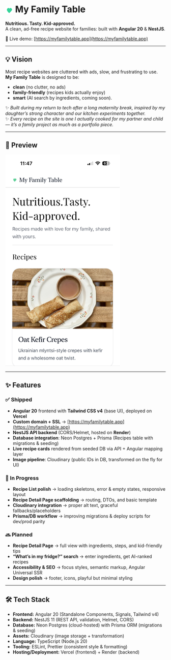 # <img src="apps/web/docs/heart.svg" alt="emerald heart" width="24" style="vertical-align: middle;"/> My Family Table 

**Nutritious. Tasty. Kid-approved.**  
A clean, ad-free recipe website for families: built with **Angular 20** & **NestJS**.

🔗 Live demo: [https://myfamilytable.app](https://myfamilytable.app)

---

## 💡 Vision

Most recipe websites are cluttered with ads, slow, and frustrating to use.  
**My Family Table** is designed to be:

- **clean** (no clutter, no ads)  
- **family-friendly** (recipes kids actually enjoy)  
- **smart** (AI search by ingredients, coming soon).  

✨ *Built during my return to tech after a long maternity break, inspired by my daughter’s strong character and our kitchen experiments together.*  
✨ *Every recipe on the site is one I actually cooked for my partner and child — it’s a family project as much as a portfolio piece.*

---

## 📸 Preview

<img src="apps/web/docs/preview.jpg" alt="My Family Table mobile preview" width="360"/>

---

## ✨ Features

### ✅ Shipped
- **Angular 20** frontend with **Tailwind CSS v4** (base UI), deployed on **Vercel**
- **Custom domain + SSL** → [https://myfamilytable.app](https://myfamilytable.app)
- **NestJS API backend** (CORS/Helmet, hosted on **Render**)
- **Database integration**: Neon Postgres + Prisma (Recipes table with migrations & seeding)
- **Live recipe cards** rendered from seeded DB via API + Angular mapping layer
- **Image pipeline**: Cloudinary (public IDs in DB, transformed on the fly for UI)

### 🚧 In Progress
- **Recipe List polish** → loading skeletons, error & empty states, responsive layout  
- **Recipe Detail Page scaffolding** → routing, DTOs, and basic template  
- **Cloudinary integration** → proper alt text, graceful fallbacks/placeholders  
- **Prisma/DB workflow** → improving migrations & deploy scripts for dev/prod parity  

### 🔜 Planned
- **Recipe Detail Page** → full view with ingredients, steps, and kid-friendly tips  
- **“What’s in my fridge?” search** → enter ingredients, get AI-ranked recipes  
- **Accessibility & SEO** → focus styles, semantic markup, Angular Universal SSR  
- **Design polish** → footer, icons, playful but minimal styling

---

## 🛠️ Tech Stack

- **Frontend:** Angular 20 (Standalone Components, Signals, Tailwind v4)  
- **Backend:** NestJS 11 (REST API, validation, Helmet, CORS)  
- **Database:** Neon Postgres (cloud-hosted) with Prisma ORM (migrations & seeding)  
- **Assets:** Cloudinary (image storage + transformation)  
- **Language:** TypeScript (Node.js 20)  
- **Tooling:** ESLint, Prettier (consistent style & formatting)  
- **Hosting/Deployment:** Vercel (frontend) + Render (backend)  


